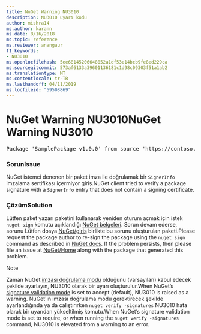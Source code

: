 ```yaml
---
title: NuGet Warning NU3010
description: NU3010 uyarı kodu
author: mishra14
ms.author: karann
ms.date: 8/16/2018
ms.topic: reference
ms.reviewer: anangaur
f1_keywords:
- NU3010
ms.openlocfilehash: 5ee68145206648052a1df53e14bcb9fe8ed229ca
ms.sourcegitcommit: 573af6133a39601136181c1d98c09303f51a1ab2
ms.translationtype: MT
ms.contentlocale: tr-TR
ms.lasthandoff: 04/11/2019
ms.locfileid: "59508869"
---
```

# <a name="nuget-warning-nu3010"></a><span data-ttu-id="fe646-103">NuGet Warning NU3010</span><span class="sxs-lookup"><span data-stu-id="fe646-103">NuGet Warning NU3010</span></span>

<pre>Package 'SamplePackage v1.0.0' from source 'https://contoso.com/index.json': The primary signature does not have a signing certificate.</pre>

### <a name="issue"></a><span data-ttu-id="fe646-104">Sorun</span><span class="sxs-lookup"><span data-stu-id="fe646-104">Issue</span></span>

<span data-ttu-id="fe646-105">NuGet istemci denenen bir paket imza ile doğrulamak bir `SignerInfo` imzalama sertifikası içermiyor giriş.</span><span class="sxs-lookup"><span data-stu-id="fe646-105">NuGet client tried to verify a package signature with a `SignerInfo` entry that does not contain a signing certificate.</span></span>


### <a name="solution"></a><span data-ttu-id="fe646-106">Çözüm</span><span class="sxs-lookup"><span data-stu-id="fe646-106">Solution</span></span>

<span data-ttu-id="fe646-107">Lütfen paket yazarı paketini kullanarak yeniden oturum açmak için istek `nuget sign` komutu açıklandığı [NuGet belgeleri](https://docs.microsoft.com/en-us/nuget/create-packages/sign-a-package). Sorun devam ederse, sorunu Lütfen dosya [NuGet/giriş](https://github.com/NuGet/Home/issues) birlikte bu sorunu oluşturulan paketi.</span><span class="sxs-lookup"><span data-stu-id="fe646-107">Please request the package author to re-sign the package using the `nuget sign` command as described in [NuGet docs](https://docs.microsoft.com/en-us/nuget/create-packages/sign-a-package). If the problem persists, then please file an issue at [NuGet/Home](https://github.com/NuGet/Home/issues) along with the package that generated this problem.</span></span>


> [!Note]
> <span data-ttu-id="fe646-108">Zaman NuGet [imzası doğrulama modu](https://docs.microsoft.com/en-us/nuget/consume-packages/installing-signed-packages#configure-package-signature-requirements) olduğunu (varsayılan) kabul edecek şekilde ayarlayın, NU3010 olarak bir uyarı oluşturulur.</span><span class="sxs-lookup"><span data-stu-id="fe646-108">When NuGet’s [signature validation mode](https://docs.microsoft.com/en-us/nuget/consume-packages/installing-signed-packages#configure-package-signature-requirements) is set to accept (default), NU3010 is raised as a warning.</span></span> <span data-ttu-id="fe646-109">NuGet'ın imzası doğrulama modu gerektirecek şekilde ayarlandığında ya da çalıştırırken `nuget verify -signatures` NU3010 hata olarak bir uyarıdan yükseltilmiş komutu.</span><span class="sxs-lookup"><span data-stu-id="fe646-109">When NuGet’s signature validation mode is set to require, or when running the `nuget verify -signatures` command, NU3010 is elevated from a warning to an error.</span></span> 
